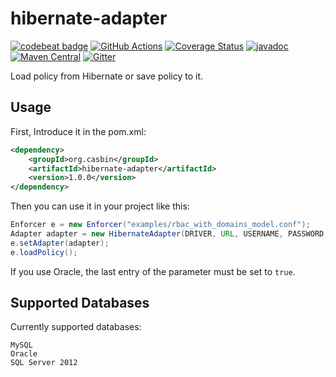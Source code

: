 # hibernate-adapter

[![codebeat badge](https://codebeat.co/badges/4bd94027-fdd2-4b11-b894-89785bf542b3)](https://codebeat.co/projects/github-com-jcasbin-hibernate-adapter-master)
[![GitHub Actions](https://github.com/jcasbin/hibernate-adapter/workflows/build/badge.svg)](https://github.com/jcasbin/hibernate-adapter/actions)
[![Coverage Status](https://coveralls.io/repos/github/jcasbin/hibernate-adapter/badge.svg?branch=master)](https://coveralls.io/github/jcasbin/hibernate-adapter?branch=master)
[![javadoc](https://javadoc.io/badge2/org.casbin/hibernate-adapter/javadoc.svg)](https://javadoc.io/doc/org.casbin/hibernate-adapter)
[![Maven Central](https://img.shields.io/maven-central/v/org.casbin/hibernate-adapter.svg)](https://mvnrepository.com/artifact/org.casbin/hibernate-adapter/latest)
[![Gitter](https://badges.gitter.im/Join%20Chat.svg)](https://gitter.im/casbin/lobby)

Load policy from Hibernate or save policy to it.

## Usage
First, Introduce it in the pom.xml:

```xml
<dependency>
    <groupId>org.casbin</groupId>
    <artifactId>hibernate-adapter</artifactId>
    <version>1.0.0</version>
</dependency>
```

Then you can use it in your project like this:

```java
Enforcer e = new Enforcer("examples/rbac_with_domains_model.conf");
Adapter adapter = new HibernateAdapter(DRIVER, URL, USERNAME, PASSWORD, true);
e.setAdapter(adapter);
e.loadPolicy();
```

If you use Oracle, the last entry of the parameter must be set to `true`.

## Supported Databases
Currently supported databases:

    MySQL
    Oracle
    SQL Server 2012
